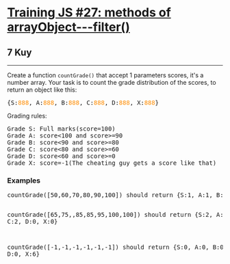 <h1><a href="https://www.codewars.com/kata/573023c81add650b84000429">Training JS #27: methods of arrayObject---filter()</a></h1>
<h2>7 Kuy</h2>
<hr>
<p>Create a function <code>countGrade()</code> that accept 1 parameters scores, it's a number array. 
Your task is to count the grade distribution of the scores, to return an object like this:</p>
<pre>
{S:<span style="color: darkorange">888</span>, A:<span style="color: darkorange">888</span>, B:<span style="color: darkorange">888</span>, C:<span style="color: darkorange">888</span>, D:<span style="color: darkorange">888</span>, X:<span style="color: darkorange">888</span>}
</pre>
<p>Grading rules:</p>
<pre>
Grade S: Full marks(score=100)
Grade A: score<100 and score>=90
Grade B: score<90 and score>=80
Grade C: score<80 and score>=60
Grade D: score<60 and score>=0
Grade X: score=-1(The cheating guy gets a score like that)
</pre>
<h3>Examples</h3>
<pre>
countGrade([50,60,70,80,90,100]) should return {S:1, A:1, B:1, C:2, D:1, X:0}

countGrade([65,75,,85,85,95,100,100]) should return {S:2, A:1, B:2, C:2, D:0, X:0}

countGrade([-1,-1,-1,-1,-1,-1]) should return {S:0, A:0, B:0, C:0, D:0, X:6}
</pre>